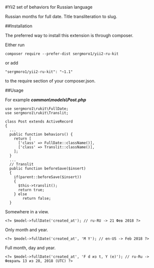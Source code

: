 #Yii2 set of behaviors for Russian language

Russian months for full date. Title transliteration to slug.

##Installation

The preferred way to install this extension is through composer.

Either run

`composer require --prefer-dist sergmoro1/yii2-ru-kit`

or add

`"sergmoro1/yii2-ru-kit": "~1.1"`

to the require section of your composer.json.

##Usage

For example ***common\models\Post.php***

```
use sergmoro1\rukit\FullDate;
use sergmoro1\rukit\Translit;

class Post extends ActiveRecord
{
  ...
  public function behaviors() {
    return [
      ['class' => FullDate::className()],
      ['class' => Translit::className()],
    ];
  }
  ...
  // Translit
  public function beforeSave($insert)
  {
    if(parent::beforeSave($insert))
    {
      $this->translit();
      return true;
    } else
        return false;
  }
```

Somewhere in a view.

```
<?= $model->fullDate('created_at'); // ru-RU -> 21 Фев 2018 ?>
```

Only month and year.

```
<?= $model->fullDate('created_at', 'M Y'); // en-US -> Feb 2018 ?>
```

Full month, day and year.

```
<?= $model->fullDate('created_at', 'F d из t, Y (e)'); // ru-Ru -> Февраль 13 из 28, 2018 (UTC) ?>
```
